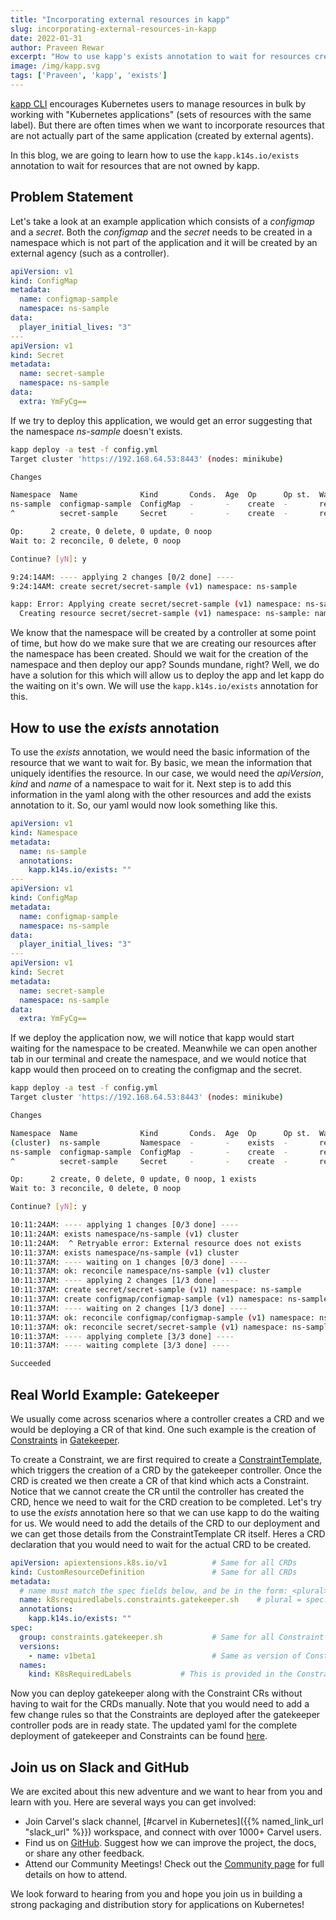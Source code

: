 ```yaml
---
title: "Incorporating external resources in kapp"
slug: incorporating-external-resources-in-kapp
date: 2022-01-31
author: Praveen Rewar
excerpt: "How to use kapp's exists annotation to wait for resources created outside of direct configuration"
image: /img/kapp.svg
tags: ['Praveen', 'kapp', 'exists']
---
```


[kapp CLI](https://carvel.dev/kapp) encourages Kubernetes users to manage resources in bulk by working with "Kubernetes applications" (sets of resources with the same label). But there are often times when we want to incorporate resources that are not actually part of the same application (created by external agents). 

In this blog, we are going to learn how to use the `kapp.k14s.io/exists` annotation to wait for resources that are not owned by kapp.

## Problem Statement
Let's take a look at an example application which consists of a _configmap_ and a _secret_. Both the _configmap_ and the _secret_ needs to be created in a namespace which is not part of the application and it will be created by an external agency (such as a controller).

```yaml
apiVersion: v1
kind: ConfigMap
metadata:
  name: configmap-sample
  namespace: ns-sample
data:
  player_initial_lives: "3"
---
apiVersion: v1
kind: Secret
metadata:
  name: secret-sample
  namespace: ns-sample
data:
  extra: YmFyCg==
```

If we try to deploy this application, we would get an error suggesting that the namespace _ns-sample_ doesn't exists.

```bash
kapp deploy -a test -f config.yml
Target cluster 'https://192.168.64.53:8443' (nodes: minikube)

Changes

Namespace  Name              Kind       Conds.  Age  Op      Op st.  Wait to    Rs  Ri
ns-sample  configmap-sample  ConfigMap  -       -    create  -       reconcile  -   -
^          secret-sample     Secret     -       -    create  -       reconcile  -   -

Op:      2 create, 0 delete, 0 update, 0 noop
Wait to: 2 reconcile, 0 delete, 0 noop

Continue? [yN]: y

9:24:14AM: ---- applying 2 changes [0/2 done] ----
9:24:14AM: create secret/secret-sample (v1) namespace: ns-sample

kapp: Error: Applying create secret/secret-sample (v1) namespace: ns-sample:
  Creating resource secret/secret-sample (v1) namespace: ns-sample: namespaces "ns-sample" not found (reason: NotFound)
```

We know that the namespace will be created by a controller at some point of time, but how do we make sure that we are creating our resources after the namespace has been created. Should we wait for the creation of the namespace and then deploy our app? Sounds mundane, right? Well, we do have a solution for this which will allow us to deploy the app and let kapp do the waiting on it's own. We will use the `kapp.k14s.io/exists` annotation for this.

## How to use the _exists_ annotation
To use the _exists_ annotation, we would need the basic information of the resource that we want to wait for. By basic, we mean the information that uniquely identifies the resource. In our case, we would need the _apiVersion_, _kind_ and _name_ of a namespace to wait for it.
Next step is to add this information in the yaml along with the other resources and add the exists annotation to it. So, our yaml would now look something like this.

```yaml
apiVersion: v1
kind: Namespace
metadata:
  name: ns-sample
  annotations:
    kapp.k14s.io/exists: ""
---
apiVersion: v1
kind: ConfigMap
metadata:
  name: configmap-sample
  namespace: ns-sample
data:
  player_initial_lives: "3"
---
apiVersion: v1
kind: Secret
metadata:
  name: secret-sample
  namespace: ns-sample
data:
  extra: YmFyCg==
```

If we deploy the application now, we will notice that kapp would start waiting for the namespace to be created. Meanwhile we can open another tab in our terminal and create the namespace, and we would notice that kapp would then proceed on to creating the configmap and the secret.

```bash
kapp deploy -a test -f config.yml
Target cluster 'https://192.168.64.53:8443' (nodes: minikube)

Changes

Namespace  Name              Kind       Conds.  Age  Op      Op st.  Wait to    Rs  Ri
(cluster)  ns-sample         Namespace  -       -    exists  -       reconcile  -   -
ns-sample  configmap-sample  ConfigMap  -       -    create  -       reconcile  -   -
^          secret-sample     Secret     -       -    create  -       reconcile  -   -

Op:      2 create, 0 delete, 0 update, 0 noop, 1 exists
Wait to: 3 reconcile, 0 delete, 0 noop

Continue? [yN]: y

10:11:24AM: ---- applying 1 changes [0/3 done] ----
10:11:24AM: exists namespace/ns-sample (v1) cluster
10:11:24AM:  ^ Retryable error: External resource does not exists
10:11:37AM: exists namespace/ns-sample (v1) cluster
10:11:37AM: ---- waiting on 1 changes [0/3 done] ----
10:11:37AM: ok: reconcile namespace/ns-sample (v1) cluster
10:11:37AM: ---- applying 2 changes [1/3 done] ----
10:11:37AM: create secret/secret-sample (v1) namespace: ns-sample
10:11:37AM: create configmap/configmap-sample (v1) namespace: ns-sample
10:11:37AM: ---- waiting on 2 changes [1/3 done] ----
10:11:37AM: ok: reconcile configmap/configmap-sample (v1) namespace: ns-sample
10:11:37AM: ok: reconcile secret/secret-sample (v1) namespace: ns-sample
10:11:37AM: ---- applying complete [3/3 done] ----
10:11:37AM: ---- waiting complete [3/3 done] ----

Succeeded
```

## Real World Example: Gatekeeper

We usually come across scenarios where a controller creates a CRD and we would be deploying a CR of that kind. One such example is the creation of [Constraints](https://open-policy-agent.github.io/gatekeeper/website/docs/howto#constraints) in [Gatekeeper](https://open-policy-agent.github.io/gatekeeper/website/docs/).

To create a Constraint, we are first required to create a [ConstraintTemplate](https://open-policy-agent.github.io/gatekeeper/website/docs/howto#constraint-templates), which triggers the creation of a CRD by the gatekeeper controller. Once the CRD is created we then create a CR of that kind which acts a Constraint. Notice that we cannot create the CR until the controller has created the CRD, hence we need to wait for the CRD creation to be completed. Let's try to use the _exists_ annotation here so that we can use kapp to do the waiting for us.
We would need to add the details of the CRD to our deployment and we can get those details from the ConstraintTemplate CR itself. Heres a CRD declaration that you would need to wait for the actual CRD to be created. 

```yaml
apiVersion: apiextensions.k8s.io/v1          # Same for all CRDs
kind: CustomResourceDefinition               # Same for all CRDs 
metadata:
  # name must match the spec fields below, and be in the form: <plural>.<group>
  name: k8srequiredlabels.constraints.gatekeeper.sh    # plural = spec.names.kind (in lowercase)
  annotations:
    kapp.k14s.io/exists: ""
spec:
  group: constraints.gatekeeper.sh           # Same for all Constraint CRDs
  versions:
    - name: v1beta1                          # Same as version of ConstraintTemplate CR
  names:
    kind: K8sRequiredLabels           # This is provided in the ConstraintTemplate CR
```

Now you can deploy gatekeeper along with the Constraint CRs without having to wait for the CRDs manually. Note that you would need to add a few change rules so that the Constraints are deployed after the gatekeeper controller pods are in ready state. The updated yaml for the complete deployment of gatekeeper and Constraints can be found [here](https://gist.github.com/praveenrewar/a97820ecef7a79ef13b2f7125421c723).


## Join us on Slack and GitHub

We are excited about this new adventure and we want to hear from you and learn with you. Here are several ways you can get involved:

* Join Carvel's slack channel, [#carvel in Kubernetes]({{% named_link_url "slack_url" %}}) workspace, and connect with over 1000+ Carvel users.
* Find us on [GitHub](https://github.com/carvel-dev/carvel). Suggest how we can improve the project, the docs, or share any other feedback.
* Attend our Community Meetings! Check out the [Community page](/community/) for full details on how to attend.

We look forward to hearing from you and hope you join us in building a strong packaging and distribution story for applications on Kubernetes!
